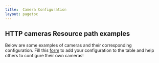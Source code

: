 ```yaml
---
title:  Camera Configuration
layout: pagetoc
---
```


## HTTP cameras Resource path examples

Below are some examples of cameras and their corresponding configuration. Fill this [form](https://forms.gle/gmnRyVcy7sTrGjGy7) to add your configuration to the table and help others to configure their own cameras!

<link rel="stylesheet" href="https://cdnjs.cloudflare.com/ajax/libs/font-awesome/4.7.0/css/font-awesome.min.css">
<table class="table">
</table>

<script src="https://cdn.jsdelivr.net/npm/clipboard@2.0.8/dist/clipboard.min.js"></script>
<script type="text/javascript">
    var apiUrl = 'https://script.google.com/macros/s/AKfycbxcPLbjdRw8CdAyu_RBzAU3O8Mjx_Yd2J3enCykGcv1GmRu5JpxohSsDMza7BcxmLkPmg/exec';
    fetch(apiUrl).then(response => {
      return response.json();
    }).then(data => {
		let table = document.querySelector("table");
		let datos = Object.keys(data[0]);
		generateTableHead(table, datos);
		generateTable(table, data);

    }).catch(err => {
      console.log('ERROR:', err)
    });

    function generateTableHead(table, data) {
	 	let thead = table.createTHead();
	 	let row = thead.insertRow();
	  	for (let key of data) {
	    	let th = document.createElement("th");
	    	let text = document.createTextNode(key);
	    	th.appendChild(text);
	    	row.appendChild(th);
	  	}
  		let th = document.createElement("th");
    	let text = document.createTextNode("Includes");
    	th.appendChild(text);
    	row.appendChild(th);
	}

	function generateTable(table, data) {
		let raw = 0;
		for (let element of data) {
	    	let row = table.insertRow();
	    	for (key in element) {
	    		if (key != "Timestamp" && key != "RawConfig") {
	    			let cell = row.insertCell();
	      			let text = document.createTextNode(element[key]);
	      			cell.appendChild(text);
	      		} else if (key == "RawConfig") {
	      			raw = element[key]
	      		}
	    	}
	    	new ClipboardJS('.btn');

	    	let button_cell = row.insertCell();
	      	let button = document.createElement("BUTTON");
			button.setAttribute('data-clipboard-text', raw)
			button.setAttribute('class', "btn")
			var icon = document.createElement("i");
			icon.classList.add("fa", "fa-clipboard");
			button.appendChild(icon)
			button_cell.setAttribute('style', "text-align:center")
	      	button_cell.appendChild(button);

	      	let tick_cell = row.insertCell();
	      	let list = document.createElement("ul");
			CreateListItems(list,raw);

	       	tick_cell.appendChild(list);
	  	}
	}


	var TypesConverter = {highResolutionMjpegPath:"MJPEG", lowResolutionMjpegPath:"MJPEG", highResolutionSnapshotPath:"JPEG", lowResolutionSnapshotPath:"JPEG", rtspPath:"RTSP"}
	var rawEditionVariables=[ "highResolutionMjpegPath", "highResolutionSnapshotPath", "homePath", "lowResolutionMjpegPath", "lowResolutionSnapshotPath", "panLeftPath", "panRightPath", "panStopPath", "presetPath", "rtspPath", "tiltDownPath", "tiltStopPath", "tiltUpPath", "zoomInPath", "zoomOutPath", "zoomStopPath" ];
	var someRawEditionVaribales = ["highResolutionMjpegPath", "lowResolutionMjpegPath", "highResolutionSnapshotPath","lowResolutionSnapshotPath","rtspPath"]
  //keep synchronized raw <-> model
  	var syncRawToModel = function(rawContent) {
  		var RawConfig = {};
    	var lines = rawContent.split('\n');
    	lines.forEach(function( l ) {
      		var tmp = l.split(':');
      		var vname = (tmp.length >0 ? tmp[0] : '');
      		tmp.shift();
      		var vval  =  tmp.join(':').replace(/^\ */,'');

      		if (vname.length > 0 && someRawEditionVaribales.indexOf(vname) >= 0) {
          		RawConfig[TypesConverter[vname]] = vval;
      		}
    	});
    	return RawConfig
  	};

	var CameraTypes = ["JPEG", "MJPEG", "RTSP"];

	function CreateListItems(list, rawContent) {
		RawConfig = syncRawToModel(rawContent);
    	for (let type of CameraTypes) {
    		if (typeof RawConfig[type] !== 'undefined') {
		      	let list_item = document.createElement("li");
		      	list_item.innerHTML = type
	  			icon = document.createElement("i");
	  			icon.classList.add("fa", "fa-check");
	  			list_item.appendChild(icon)
	  			list.appendChild(list_item)
	  		}
      	}
	}

</script>